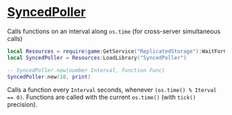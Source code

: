 # [SyncedPoller](https://github.com/RoStrap/Time/blob/master/SyncedPoller.lua)
Calls functions on an interval along `os.time` (for cross-server simultaneous calls)

```lua
local Resources = require(game:GetService("ReplicatedStorage"):WaitForChild("Resources"))
local SyncedPoller = Resources:LoadLibrary("SyncedPoller")

-- SyncedPoller.new(number Interval, function Func)
SyncedPoller.new(10, print)
```

Calls a function every `Interval` seconds, whenever `(os.time() % Iterval == 0)`. Functions are called with the current `os.time()` (with `tick()` precision).
